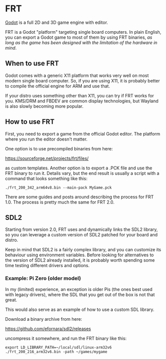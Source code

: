 FRT
===

[Godot](https://godotengine.org) is a full 2D and 3D game engine with editor.

FRT is a Godot "platform" targeting single board computers. In plain English,
you can export a Godot game to most of them by using FRT binaries, *as long as
the game has been designed with the limitation of the hardware in mind*.

## When to use FRT

Godot comes with a generic X11 platform that works very well on most
modern single board computer. So, if you are using X11, it is probably
better to compile the official engine for ARM and use that.

If your distro uses something other than X11, you can try if FRT works
for you. KMS/DRM and FBDEV are common display technologies, but Wayland
is also slowly becoming more popular.

## How to use FRT

First, you need to export a game from the official Godot editor.
The platform where you run the editor doesn't matter.

One option is to use precompiled binaries from here:

<https://sourceforge.net/projects/frt/files/>

as custom templates. Another option is to export a .PCK file and use
the FRT binary to run it. Details vary, but the end result is usually
a script with a command that looks something like this:

    ./frt_200_342_arm64v8.bin --main-pack MyGame.pck

There are some guides and posts around describing the process for FRT 1.0.
The process is pretty much the same for FRT 2.0.

## SDL2

Starting from version 2.0, FRT uses and dynamically links the SDL2 library,
so you can leverage a custom version of SDL2 patched for your board and
distro.

Keep in mind that SDL2 is a fairly complex library, and you can customize
its behaviour using environment variables. Before looking for alternatives
to the version of SDL2 already installed, it is probably worth spending some
time testing different drivers and options.

### Example: Pi Zero (older model)

In my (limited) experience, an exception is older Pis (the ones best used
with legacy drivers), where the SDL that you get out of the box is not
that great.

This would also serve as an example of how to use a custom SDL library.

Download a binary archive from here:

<https://github.com/efornara/sdl2/releases>

uncompress it somewhere, and run the FRT binary like this:

    export LD_LIBRARY_PATH=~/local/sdl/linux-arm32v6
    ./frt_200_216_arm32v6.bin -path ~/games/mygame
